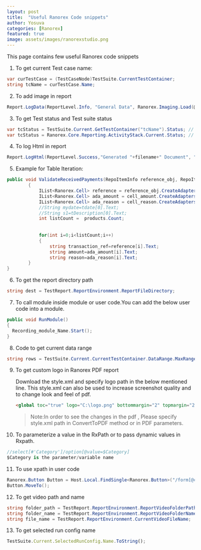 ```yaml
---
layout: post
title:  "Useful Ranorex Code snippets"
author: Yosuva
categories: [Ranorex]
featured: true
image: assets/images/ranorexstudio.png
---
```

This page contains few useful Ranorex code snippets

1. To get current Test case name:
```c#
var curTestCase = (TestCaseNode)TestSuite.CurrentTestContainer;
string tcName = curTestCase.Name;
```
2. To add image in report
```c#
Report.LogData(ReportLevel.Info, "General Data", Ranorex.Imaging.Load(@"E:\Yosuva\Evidence\test.jpg"));
```
3. To get Test status and Test suite status
```c#
var tcStatus = TestSuite.Current.GetTestContainer("tcName").Status; // get status of specified TC 
var tcStatus = Ranorex.Core.Reporting.ActivityStack.Current.Status; // returns test suite status
```
4. To log Html in report
```c#
Report.LogHtml(ReportLevel.Success,"Generated "+filename+" Document", "<a href='"+filename+".pdf"+"' target='_blank'>Open Document</a>");
```
5. Example for Table Iteration:
```c#
public void ValidateReceivedPayments(RepoItemInfo reference_obj, RepoItemInfo cell_amount, RepoItemInfo cell_reason)
        {
            IList<Ranorex.Cell> reference = reference_obj.CreateAdapters<Cell>();
            IList<Ranorex.Cell> ada_amount = cell_amount.CreateAdapters<Cell>(); 
            IList<Ranorex.Cell> ada_reason = cell_reason.CreateAdapters<Cell>();             
            //String mydate=tdate[0].Text;
            //String s1=tDescription[0].Text;
            int listCount =  products.Count;
 
 
            for(int i=0;i<listCount;i++)
            {
                string transaction_ref=reference[i].Text;
                string amount=ada_amount[i].Text;
                string reason=ada_reason[i].Text;
        }
}
```
6. To get the report directory path
```c#
string dest = TestReport.ReportEnvironment.ReportFileDirectory;
```
7. To call module inside module or user code.You can add the below user code into a module.
```c#
public void RunModule()
{
  Recording_module_Name.Start();
}
```
8. Code to get current data range
```c#
string rows = TestSuite.Current.CurrentTestContainer.DataRange.MaxRange.ToString();
```
9. To get custom logo in Ranorex PDF report

   Download the style.xml and specify logo path in the below mentioned line.
   This style.xml can also be used to increase screenshot quality and to change look and feel of pdf.

   ```html
   <global toc="true" logo="C:\logo.png" bottommargin="2" topmargin="2" showtestdata="true" showdescription="true" showpictures="true"/>
   ```
   > Note:In order to see the changes in the pdf , Please specify style.xml path in ConvertToPDF method or in PDF parameters.

10. To parameterize a value in the RxPath or to pass dynamic values in Rxpath.
```c#
//select[#'Category']/option[@value=$Category]
$Category is the parameter/variable name
```
11. To use xpath in user code
```c#
Ranorex.Button Button = Host.Local.FindSingle<Ranorex.Button>("/form[@controlname='RxMainFrame']//tabpage[@controlname='RxTabIntroduction']/button[@accessiblename='Submit']",20000); 
Button.MoveTo();
```
12. To get video path and name
```c#
string folder_path = TestReport.ReportEnvironment.ReportVideoFolderPath;
string folder_name = TestReport.ReportEnvironment.ReportVideoFolderName;  
string file_name = TestReport.ReportEnvironment.CurrentVideoFileName; 
```
13. To get selected run config name
```js
TestSuite.Current.SelectedRunConfig.Name.ToString();
```
